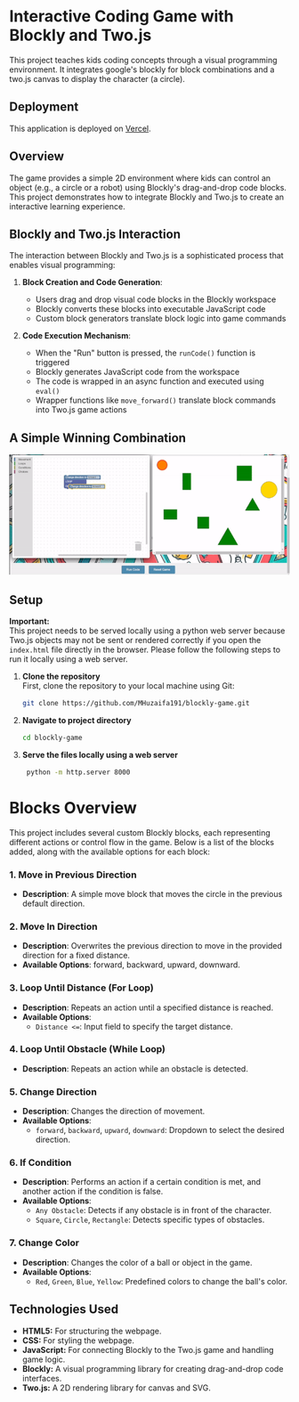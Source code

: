 # Interactive Coding Game with Blockly and Two.js

This project teaches kids coding concepts through a visual programming environment. It integrates google's blockly for block combinations and a two.js canvas to display the character (a circle).

## Deployment

This application is deployed on [Vercel](https://blockly-game-wheat.vercel.app/).

## Overview

The game provides a simple 2D environment where kids can control an object (e.g., a circle or a robot) using Blockly's drag-and-drop code blocks.  This project demonstrates how to integrate Blockly and Two.js to create an interactive learning experience.

## Blockly and Two.js Interaction

The interaction between Blockly and Two.js is a sophisticated process that enables visual programming:

1. **Block Creation and Code Generation**:
   - Users drag and drop visual code blocks in the Blockly workspace
   - Blockly converts these blocks into executable JavaScript code
   - Custom block generators translate block logic into game commands

2. **Code Execution Mechanism**:
   - When the "Run" button is pressed, the `runCode()` function is triggered
   - Blockly generates JavaScript code from the workspace
   - The code is wrapped in an async function and executed using `eval()`
   - Wrapper functions like `move_forward()` translate block commands into Two.js game actions


## A Simple Winning Combination

![Alt Text](./assets/winning_combination.gif)


## Setup

**Important:**  
This project needs to be served locally using a python web server because Two.js objects may not be sent or rendered correctly if you open the `index.html` file directly in the browser. Please follow the following steps to run it locally using a web server.



1. **Clone the repository**  
   First, clone the repository to your local machine using Git:
   ```bash
   git clone https://github.com/MHuzaifa191/blockly-game.git

2. **Navigate to project directory**  
   ```bash
   cd blockly-game
   ```
3. **Serve the files locally using a web server**  
   ```bash
    python -m http.server 8000
    ```





# Blocks Overview

This project includes several custom Blockly blocks, each representing different actions or control flow in the game. Below is a list of the blocks added, along with the available options for each block:


### 1. **Move in Previous Direction**
   - **Description**: A simple move block that moves the circle in the previous default direction.

### 2. **Move In Direction**
   - **Description**: Overwrites the previous direction to move in the provided direction for a fixed distance.
   - **Available Options**: forward, backward, upward, downward.

### 3. **Loop Until Distance (For Loop)**
   - **Description**: Repeats an action until a specified distance is reached.
   - **Available Options**:
     - `Distance <=`: Input field to specify the target distance.

### 4. **Loop Until Obstacle (While Loop)**
   - **Description**: Repeats an action while an obstacle is detected.

### 5. **Change Direction**
   - **Description**: Changes the direction of movement.
   - **Available Options**:
     - `forward`, `backward`, `upward`, `downward`: Dropdown to select the desired direction.

### 6. **If Condition**
   - **Description**: Performs an action if a certain condition is met, and another action if the condition is false.
   - **Available Options**:
     - `Any Obstacle`: Detects if any obstacle is in front of the character.
     - `Square`, `Circle`, `Rectangle`: Detects specific types of obstacles.

### 7. **Change Color**
   - **Description**: Changes the color of a ball or object in the game.
   - **Available Options**:
     - `Red`, `Green`, `Blue`, `Yellow`: Predefined colors to change the ball's color.





## Technologies Used

* **HTML5:** For structuring the webpage.
* **CSS:** For styling the webpage.
* **JavaScript:** For connecting Blockly to the Two.js game and handling game logic.
* **Blockly:** A visual programming library for creating drag-and-drop code interfaces.
* **Two.js:** A 2D rendering library for canvas and SVG.

